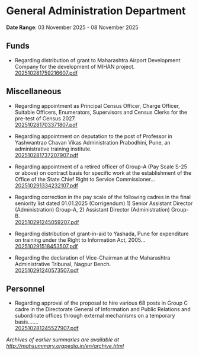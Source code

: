 # General Administration Department

**Date Range**: 03 November 2025 - 08 November 2025


## Funds
- Regarding distribution of grant to Maharashtra Airport Development Company for the development of MIHAN project.\
  [202510281759216607.pdf](https://gr.maharashtra.gov.in/Site/Upload/Government%20Resolutions/English/202510281759216607.pdf)

## Miscellaneous
- Regarding appointment as Principal Census Officer, Charge Officer, Suitable Officers, Enumerators, Supervisors and Census Clerks for the pre-test of Census 2027.\
  [202510281703371807.pdf](https://gr.maharashtra.gov.in/Site/Upload/Government%20Resolutions/English/202510281703371807.pdf)

- Regarding appointment on deputation to the post of Professor in Yashwantrao Chavan Vikas Administration Prabodhini, Pune, an administrative training institute.\
  [202510281737207907.pdf](https://gr.maharashtra.gov.in/Site/Upload/Government%20Resolutions/English/202510281737207907.pdf)

- Regarding appointment of a retired officer of Group-A (Pay Scale S-25 or above) on contract basis for specific work at the establishment of the Office of the State Chief Right to Service Commissioner...\
  [202510291334232107.pdf](https://gr.maharashtra.gov.in/Site/Upload/Government%20Resolutions/English/202510291334232107.pdf)

- Regarding correction in the pay scale of the following cadres in the final seniority list dated 01.01.2025 (Corrigendum) 1) Senior Assistant Director (Administration) Group-A, 2) Assistant Director (Administration) Group-B.\
  [202510291245059207.pdf](https://gr.maharashtra.gov.in/Site/Upload/Government%20Resolutions/English/202510291245059207.pdf)

- Regarding distribution of grant-in-aid to Yashada, Pune for expenditure on training under the Right to Information Act, 2005...\
  [202510291518453507.pdf](https://gr.maharashtra.gov.in/Site/Upload/Government%20Resolutions/English/202510291518453507.pdf)

- Regarding the declaration of Vice-Chairman at the Maharashtra Administrative Tribunal, Nagpur Bench.\
  [202510291240573507.pdf](https://gr.maharashtra.gov.in/Site/Upload/Government%20Resolutions/English/202510291240573507.pdf)

## Personnel
- Regarding approval of the proposal to hire various 68 posts in Group C cadre in the Directorate General of Information and Public Relations and subordinate offices through external mechanisms on a temporary basis.......\
  [202510281245527907.pdf](https://gr.maharashtra.gov.in/Site/Upload/Government%20Resolutions/English/202510281245527907.pdf)


*Archives of earlier summaries are available at http://mahsummary.orgpedia.in/en/archive.html*